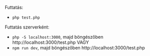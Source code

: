 Futtatás:
- `php test.php`

Futtatás szerverként:
- `php -S localhost:3000`, majd böngészőben http://localhost:3000/test.php VAGY
- `npm run dev`, majd böngészőben http://localhost:3000/test.php
